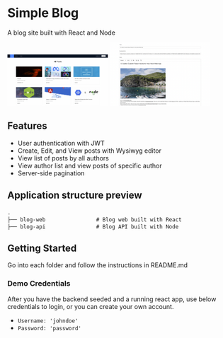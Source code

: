 # Simple Blog

A blog site built with React and Node

<img src="/assets/screenshot-1.png " alt="Posts page" width="45%"/>
<img src="/assets/screenshot-2.png " alt="Post Editor" width="45%"/>

## Features

- User authentication with JWT
- Create, Edit, and View posts with Wysiwyg editor
- View list of posts by all authors
- View author list and view posts of specific author
- Server-side pagination

## Application structure preview

    .
    ├── blog-web                # Blog web built with React
    ├── blog-api                # Blog API built with Node

## Getting Started

Go into each folder and follow the instructions in README.md

### Demo Credentials

After you have the backend seeded and a running react app, use below credentials to login, or you can create your own account.

- `Username: 'johndoe'`
- `Password: 'password'`
